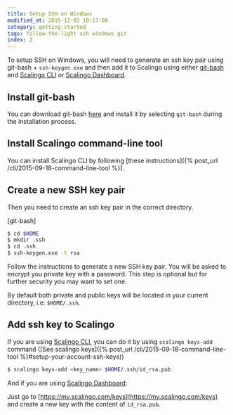 ```yaml
---
title: Setup SSH on Windows
modified_at: 2015-12-02 10:17:00
category: getting-started
tags: follow-the-light ssh windows git
index: 2
---
```


To setup SSH on Windows, you will need to generate an ssh key pair using git-bash + `ssh-keygen.exe` and then add it to Scalingo using either [git-bash](https://git-for-windows.github.io/) and [Scalingo CLI](http://cli.scalingo.com/) or [Scalingo Dashboard](https://my.scalingo.com/).

## Install git-bash

You can download git-bash [here](https://github.com/git-for-windows/git/releases/tag/v2.6.2.windows.1) and install it by selecting `git-bash` during the installation process.

## Install Scalingo command-line tool

You can install Scalingo CLI by following [these instructions]({% post_url /cli/2015-09-18-command-line-tool %}).

## Create a new SSH key pair

Then you need to create an ssh key pair in the correct directory.

[git-bash]
```bash
$ cd $HOME
$ mkdir .ssh
$ cd .ssh
$ ssh-keygen.exe -t rsa
```

Follow the instructions to generate a new SSH key pair. You will be asked to encrypt
you private key with a password. This step is optional but for further security you may
want to set one.

By default both private and public keys will be located in your current directory, i.e: `$HOME/.ssh`.

## Add ssh key to Scalingo

If you are using [Scalingo CLI](http://cli.scalingo.com/), you can do it by using `scalingo keys-add` command ([See scalingo keys]({% post_url /cli/2015-09-18-command-line-tool %}#setup-your-account-ssh-keys))

```bash
$ scalingo keys-add <key_name> $HOME/.ssh/id_rsa.pub
```

And if you are using [Scalingo Dashboard](https://my.scalingo.com):

Just go to [https://my.scalingo.com/keys](https://my.scalingo.com/keys) and create a new key with the content of `id_rsa.pub`.
